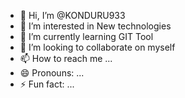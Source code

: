 - 👋 Hi, I’m @KONDURU933
- 👀 I’m interested in New technologies
- 🌱 I’m currently learning GIT Tool
- 💞️ I’m looking to collaborate on myself
- 📫 How to reach me ...
- 😄 Pronouns: ...
- ⚡ Fun fact: ...

<!---
KONDURU933/KONDURU933 is a ✨ special ✨ repository because its `README.md` (this file) appears on your GitHub profile.
You can click the Preview link to take a look at your changes.
--->

